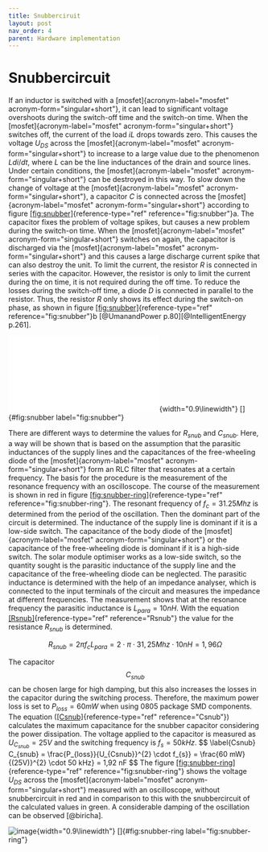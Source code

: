 ```yaml
---
title: Snubberciruit
layout: post
nav_order: 4
parent: Hardware implementation
---
```


# Snubbercircuit

If an inductor is switched with a [mosfet]{acronym-label="mosfet"
acronym-form="singular+short"}, it can lead to significant voltage
overshoots during the switch-off time and the switch-on time. When the
[mosfet]{acronym-label="mosfet" acronym-form="singular+short"} switches
off, the current of the load $iL$ drops towards zero. This causes the
voltage $U_{DS}$ across the [mosfet]{acronym-label="mosfet"
acronym-form="singular+short"} to increase to a large value due to the
phenomenon $Ldi/dt$, where $L$ can be the line inductances of the drain
and source lines. Under certain conditions, the
[mosfet]{acronym-label="mosfet" acronym-form="singular+short"} can be
destroyed in this way. To slow down the change of voltage at the
[mosfet]{acronym-label="mosfet" acronym-form="singular+short"}, a
capacitor $C$ is connected across the [mosfet]{acronym-label="mosfet"
acronym-form="singular+short"} according to figure
[\[fig:snubber\]](#fig:snubber){reference-type="ref"
reference="fig:snubber"}a. The capacitor fixes the problem of voltage
spikes, but causes a new problem during the switch-on time. When the
[mosfet]{acronym-label="mosfet" acronym-form="singular+short"} switches
on again, the capacitor is discharged via the
[mosfet]{acronym-label="mosfet" acronym-form="singular+short"} and this
causes a large discharge current spike that can also destroy the unit.
To limit the current, the resistor $R$ is connected in series with the
capacitor. However, the resistor is only to limit the current during the
on time, it is not required during the off time. To reduce the losses
during the switch-off time, a diode $D$ is connected in parallel to the
resistor. Thus, the resistor $R$ only shows its effect during the
switch-on phase, as shown in figure
[\[fig:snubber\]](#fig:snubber){reference-type="ref"
reference="fig:snubber"}b [@UmanandPower p.80][@IntelligentEnergy
p.261].

![image](import/snubber1.pdf){width="0.9\\linewidth"} []{#fig:snubber
label="fig:snubber"}

There are different ways to determine the values for $R_{snub}$ and
$C_{snub}$. Here, a way will be shown that is based on the assumption
that the parasitic inductances of the supply lines and the capacitances
of the free-wheeling diode of the [mosfet]{acronym-label="mosfet"
acronym-form="singular+short"} form an RLC filter that resonates at a
certain frequency. The basis for the procedure is the measurement of the
resonance frequency with an oscilloscope. The course of the measurement
is shown in red in figure
[\[fig:snubber-ring\]](#fig:snubber-ring){reference-type="ref"
reference="fig:snubber-ring"}. The resonant frequency of
$f_{c} = 31.25 Mhz$ is determined from the period of the oscillation.
Then the dominant part of the circuit is determined. The inductance of
the supply line is dominant if it is a low-side switch. The capacitance
of the body diode of the [mosfet]{acronym-label="mosfet"
acronym-form="singular+short"} or the capacitance of the free-wheeling
diode is dominant if it is a high-side switch. The solar module
optimiser works as a low-side switch, so the quantity sought is the
parasitic inductance of the supply line and the capacitance of the
free-wheeling diode can be neglected. The parasitic inductance is
determined with the help of an impedance analyser, which is connected to
the input terminals of the circuit and measures the impedance at
different frequencies. The measurement shows that at the resonance
frequency the parasitic inductance is $L_{para} = 10nH$. With the
equation [\[Rsnub\]](#Rsnub){reference-type="ref" reference="Rsnub"} the
value for the resistance $R_{snub}$ is determined.

$$\label{Rsnub}
R_{snub} = 2 \pi f_{c} L_{para}=2\cdot\pi\cdot31,25 Mhz\cdot10 nH = 1,96 \Omega$$

The capacitor $$C_{snub}$$ can be chosen large for high damping, but this
also increases the losses in the capacitor during the switching process.
Therefore, the maximum power loss is set to $P_{loss} = 60mW$ when using
0805 package SMD components. The equation
([\[Csnub\]](#Csnub){reference-type="ref" reference="Csnub"}) calculates
the maximum capacitance for the snubber capacitor considering the power
dissipation. The voltage applied to the capacitor is measured as
$U_{C_{snub}}=25V$ and the switching frequency is $f_{s}=50 kHz$.
$$ \label{Csnub}
C_{snub} = \frac{P_{loss}}{U_{Csnub}}^{2} \cdot f_{s}} = \frac{60 mW}{(25V)}^{2} \cdot 50 kHz} = 1,92 nF $$
The figure
[\[fig:snubber-ring\]](#fig:snubber-ring){reference-type="ref"
reference="fig:snubber-ring"} shows the voltage $U_{DS}$ across the
[mosfet]{acronym-label="mosfet" acronym-form="singular+short"} measured
with an oscilloscope, without snubbercircuit in red and in comparison to
this with the snubbercircuit of the calculated values in green. A
considerable damping of the oscillation can be observed [@biricha].

![image](import/snubber-ring.png){width="0.9\\linewidth"}
[]{#fig:snubber-ring label="fig:snubber-ring"}

